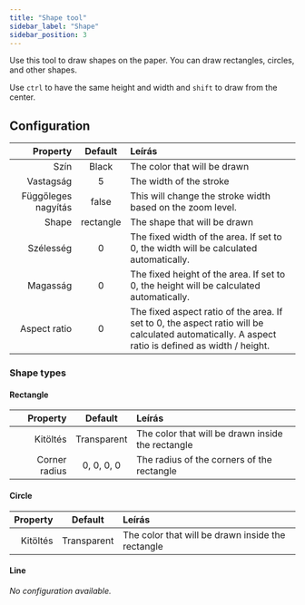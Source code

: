 ```yaml
---
title: "Shape tool"
sidebar_label: "Shape"
sidebar_position: 3
---
```



Use this tool to draw shapes on the paper. You can draw rectangles, circles, and other shapes.

Use `ctrl` to have the same height and width and `shift` to draw from the center.

## Configuration

|            Property |  Default  | Leírás                                                                                                                                           |
| -------------------:|:---------:|:------------------------------------------------------------------------------------------------------------------------------------------------ |
|                Szín |   Black   | The color that will be drawn                                                                                                                     |
|           Vastagság |     5     | The width of the stroke                                                                                                                          |
| Függőleges nagyítás |   false   | This will change the stroke width based on the zoom level.                                                                                       |
|               Shape | rectangle | The shape that will be drawn                                                                                                                     |
|           Szélesség |     0     | The fixed width of the area. If set to 0, the width will be calculated automatically.                                                            |
|            Magasság |     0     | The fixed height of the area. If set to 0, the height will be calculated automatically.                                                          |
|        Aspect ratio |     0     | The fixed aspect ratio of the area. If set to 0, the aspect ratio will be calculated automatically. A aspect ratio is defined as width / height. |

### Shape types

#### Rectangle

|      Property |   Default   | Leírás                                            |
| -------------:|:-----------:|:------------------------------------------------- |
|      Kitöltés | Transparent | The color that will be drawn inside the rectangle |
| Corner radius | 0, 0, 0, 0  | The radius of the corners of the rectangle        |

#### Circle

| Property |   Default   | Leírás                                            |
| --------:|:-----------:|:------------------------------------------------- |
| Kitöltés | Transparent | The color that will be drawn inside the rectangle |

#### Line

*No configuration available.*

